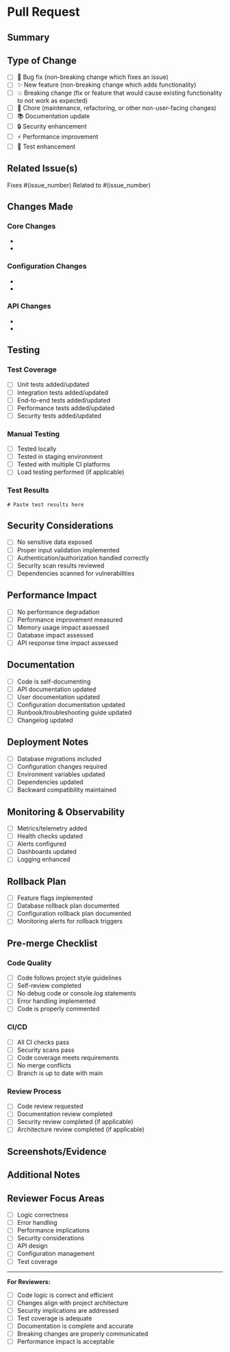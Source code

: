 # Pull Request

## Summary

<!-- Provide a brief summary of the changes in this PR -->

## Type of Change

<!-- Mark the relevant option with an "x" -->

- [ ] 🐛 Bug fix (non-breaking change which fixes an issue)
- [ ] ✨ New feature (non-breaking change which adds functionality)
- [ ] 💥 Breaking change (fix or feature that would cause existing functionality to not work as expected)
- [ ] 🔧 Chore (maintenance, refactoring, or other non-user-facing changes)
- [ ] 📚 Documentation update
- [ ] 🔒 Security enhancement
- [ ] ⚡ Performance improvement
- [ ] 🧪 Test enhancement

## Related Issue(s)

<!-- Link to the issue(s) this PR addresses -->
Fixes #(issue_number)
Related to #(issue_number)

## Changes Made

<!-- Describe the changes made in this PR -->

### Core Changes
- 
- 

### Configuration Changes
- 
- 

### API Changes
- 
- 

## Testing

<!-- Describe the testing performed -->

### Test Coverage
- [ ] Unit tests added/updated
- [ ] Integration tests added/updated
- [ ] End-to-end tests added/updated
- [ ] Performance tests added/updated
- [ ] Security tests added/updated

### Manual Testing
- [ ] Tested locally
- [ ] Tested in staging environment
- [ ] Tested with multiple CI platforms
- [ ] Load testing performed (if applicable)

### Test Results
```
# Paste test results here
```

## Security Considerations

<!-- Address any security implications -->

- [ ] No sensitive data exposed
- [ ] Proper input validation implemented
- [ ] Authentication/authorization handled correctly
- [ ] Security scan results reviewed
- [ ] Dependencies scanned for vulnerabilities

## Performance Impact

<!-- Describe any performance implications -->

- [ ] No performance degradation
- [ ] Performance improvement measured
- [ ] Memory usage impact assessed
- [ ] Database impact assessed
- [ ] API response time impact assessed

## Documentation

<!-- Documentation updates -->

- [ ] Code is self-documenting
- [ ] API documentation updated
- [ ] User documentation updated
- [ ] Configuration documentation updated
- [ ] Runbook/troubleshooting guide updated
- [ ] Changelog updated

## Deployment Notes

<!-- Special deployment considerations -->

- [ ] Database migrations included
- [ ] Configuration changes required
- [ ] Environment variables updated
- [ ] Dependencies updated
- [ ] Backward compatibility maintained

## Monitoring & Observability

<!-- Monitoring and alerting considerations -->

- [ ] Metrics/telemetry added
- [ ] Health checks updated
- [ ] Alerts configured
- [ ] Dashboards updated
- [ ] Logging enhanced

## Rollback Plan

<!-- How to rollback if needed -->

- [ ] Feature flags implemented
- [ ] Database rollback plan documented
- [ ] Configuration rollback plan documented
- [ ] Monitoring alerts for rollback triggers

## Pre-merge Checklist

### Code Quality
- [ ] Code follows project style guidelines
- [ ] Self-review completed
- [ ] No debug code or console.log statements
- [ ] Error handling implemented
- [ ] Code is properly commented

### CI/CD
- [ ] All CI checks pass
- [ ] Security scans pass
- [ ] Code coverage meets requirements
- [ ] No merge conflicts
- [ ] Branch is up to date with main

### Review Process
- [ ] Code review requested
- [ ] Documentation review completed
- [ ] Security review completed (if applicable)
- [ ] Architecture review completed (if applicable)

## Screenshots/Evidence

<!-- Add screenshots, logs, or other evidence of the changes -->

## Additional Notes

<!-- Any additional information for reviewers -->

## Reviewer Focus Areas

<!-- Specific areas where you'd like reviewers to focus -->

- [ ] Logic correctness
- [ ] Error handling
- [ ] Performance implications
- [ ] Security considerations
- [ ] API design
- [ ] Configuration management
- [ ] Test coverage

---

**For Reviewers:**

- [ ] Code logic is correct and efficient
- [ ] Changes align with project architecture
- [ ] Security implications are addressed
- [ ] Test coverage is adequate
- [ ] Documentation is complete and accurate
- [ ] Breaking changes are properly communicated
- [ ] Performance impact is acceptable